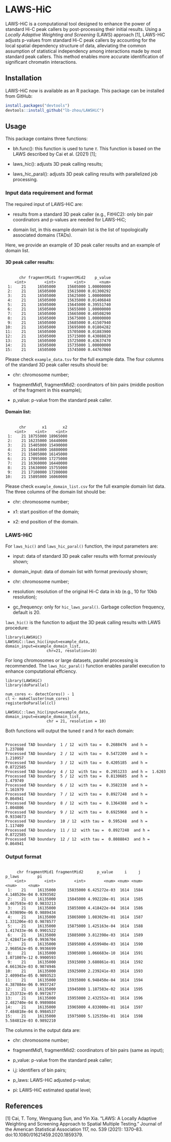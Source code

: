 # LAWS-HiC

LAWS-HiC is a computational tool designed to enhance the power of standard Hi-C peak callers by post-processing their initial results. Using a *Locally Adaptive Weighting and Screening* (LAWS) approach [1], LAWS-HiC adjusts p-values from standard Hi-C peak callers by accounting for the local spatial dependency structure of data, alleviating the common assumption of statistical independency among interactions made by most standard peak callers. This method enables more accurate identification of significant chromatin interactions.

## Installation
LAWS-HiC now is available as an R package. This package can be installed from GitHub:
```r
install.packages("devtools")
devtools::install_github("lb-zhou/LAWSHiC")
```

## Usage

This package contains three functions:
* bh.func(): this function is used to tune $\tau$. This function is based on the LAWS described by Cai et al. (2021) [1];

* laws_hic(): adjusts 3D peak calling results;

* laws_hic_paral(): adjusts 3D peak calling results with parallelized job processing.

### Input data requirement and format

The required input of LAWS-HiC are:

* results from a standard 3D peak caller (e.g., FitHiC2): only bin pair coordinators and p-values are needed for LAWS-HiC;

* domain list, in this example domain list is the list of topologically associated domains (TADs).

Here, we provide an example of 3D peak caller results and an example of domain list.

#### 3D peak caller results:

```{r}

      chr fragmentMid1 fragmentMid2    p_value
    <int>        <int>        <int>      <num>
 1:    21     16505000     15605000 1.00000000
 2:    21     16505000     15615000 0.01300292
 3:    21     16505000     15625000 1.00000000
 4:    21     16505000     15635000 0.01406848
 5:    21     16505000     15645000 0.39551740
 6:    21     16505000     15655000 1.00000000
 7:    21     16505000     15665000 0.40508290
 8:    21     16505000     15675000 1.00000000
 9:    21     16505000     15685000 0.41507940
10:    21     16505000     15695000 0.01804282
11:    21     16505000     15705000 0.01883900
12:    21     16505000     15715000 0.43088820
13:    21     16505000     15725000 0.43637470
14:    21     16505000     15735000 1.00000000
15:    21     16505000     15745000 0.44767060

```

Please check `example_data.tsv` for the full example data. The four columns of the standard 3D peak caller results should be:

* chr: chromosome number;

* fragmentMid1, fragmentMid2: coordinators of bin pairs (middle position of the fragment in this example);

* p_value: p-value from the standard peak caller.

#### Domain list:

```{r}

      chr       x1       x2
    <int>    <int>    <int>
 1:    21 18755000 18965000
 2:    21 16235000 16440000
 3:    21 15405000 15490000
 4:    21 16445000 16880000
 5:    21 15805000 16145000
 6:    21 17095000 17275000
 7:    21 16360000 16440000
 8:    21 15630000 15755000
 9:    21 17100000 17200000
10:    21 15895000 16060000

```

Please check `example_domain_list.csv` for the full example domain list data. The three columns of the domain list should be:

* chr: chromosome number;

* x1: start position of the domain;

* x2: end position of the domain.

### LAWS-HiC

For `laws_hic()` and `laws_hic_paral()` function, the input parameters are:

* input: data of standard 3D peak caller results with format previously shown;

* domain_input: data of domain list with format previously shown;

* chr: chromosome number;

* resolution: resolution of the original Hi-C data in kb (e.g., 10 for 10kb resolution);

* gc_frequency: only for `hic_laws_paral()`. Garbage collection frequency, default is 20.

`laws_hic()` is the function to adjust the 3D peak calling results with LAWS procedure:

```{r}
library(LAWSHiC)
LAWSHiC::laws_hic(input=example_data, domain_input=example_domain_list, 
                  chr=21, resolution=10)
```

For long chromosomes or large datasets, parallel processing is recommended. The `laws_hic_paral()` function enables parallel execution to enhance computational effciency.

```{r}
library(LAWSHiC)
library(doParallel)

num_cores <- detectCores() - 1
cl <- makeCluster(num_cores)
registerDoParallel(cl)

LAWSHiC::laws_hic(input=example_data, domain_input=example_domain_list,  
                  chr = 21, resolution = 10)
```

Both functions will output the tuned $\tau$ and $h$ for each domain:

```{r}

Processed TAD boundary  1 / 12  with tau =  0.2688476  and h =  1.237808 
Processed TAD boundary  2 / 12  with tau =  0.5472209  and h =  1.210957 
Processed TAD boundary  3 / 12  with tau =  0.4205185  and h =  0.8722585 
Processed TAD boundary  4 / 12  with tau =  0.2951233  and h =  1.6203 
Processed TAD boundary  5 / 12  with tau =  0.8130685  and h =  1.479749 
Processed TAD boundary  6 / 12  with tau =  0.3582338  and h =  1.161979 
Processed TAD boundary  7 / 12  with tau =  0.8927248  and h =  0.864941 
Processed TAD boundary  8 / 12  with tau =  0.1364388  and h =  1.004806 
Processed TAD boundary  9 / 12  with tau =  0.6925968  and h =  0.9334673 
Processed TAD boundary  10 / 12  with tau =  0.595248  and h =  1.117409 
Processed TAD boundary  11 / 12  with tau =  0.8927248  and h =  0.8722585 
Processed TAD boundary  12 / 12  with tau =  0.8088843  and h =  0.864941

```

### Output format

```{r}

     chr fragmentMid1 fragmentMid2      p_value     i     j       p_laws        pi
    <int>        <int>        <int>        <num> <num> <num>        <num>     <num>
 1:    21     16135000     15835000 6.425272e-03  1614  1584 4.148520e-04 0.9393502
 2:    21     16135000     15845000 4.992228e-01  1614  1585 8.467593e-03 0.9833213
 3:    21     16135000     15855000 4.418422e-04  1614  1586 4.939890e-06 0.9889434
 4:    21     16135000     15865000 1.083029e-01  1614  1587 1.331206e-03 0.9878577
 5:    21     16135000     15875000 1.425163e-04  1614  1588 1.417433e-06 0.9901522
 6:    21     16135000     15885000 3.812398e-03  1614  1589 2.428471e-05 0.9936704
 7:    21     16135000     15895000 4.659940e-03  1614  1590 2.968562e-05 0.9936699
 8:    21     16135000     15905000 1.066683e-10  1614  1591 1.071007e-12 0.9900593
 9:    21     16135000     15915000 3.680861e-01  1614  1592 4.661362e-03 0.9874946
10:    21     16135000     15925000 2.239241e-03  1614  1593 2.409945e-05 0.9893523
11:    21     16135000     15935000 6.948450e-04  1614  1594 4.387884e-06 0.9937247
12:    21     16135000     15945000 1.187583e-02  1614  1595 3.253732e-05 0.9972677
13:    21     16135000     15955000 2.432552e-01  1614  1596 2.482740e-04 0.9989804
14:    21     16135000     15965000 4.833000e-01  1614  1597 7.484818e-04 0.9984537
15:    21     16135000     15975000 5.125350e-01  1614  1598 5.584812e-03 0.9892210

```

The columns in the output data are: 

* chr: chromosome number;

* fragmentMid1, fragmentMid2: coordinators of bin pairs (same as input);

* p_value: p-value from the standard peak caller;

* i,j: identifiers of bin pairs;

* p_laws: LAWS-HiC adjusted p-value;

* pi: LAWS-HiC estimated spatial level;

## References

[1] Cai, T. Tony, Wenguang Sun, and Yin Xia. “LAWS: A Locally Adaptive Weighting and Screening Approach to Spatial Multiple Testing.” Journal of the American Statistical Association 117, no. 539 (2021): 1370–83. doi:10.1080/01621459.2020.1859379.
